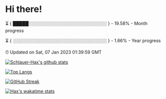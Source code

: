 # Hi there!

⏳ { █████░░░░░░░░░░░░░░░░░░░░░░░░░ } - 19.58% - Month progress

⏳ { ░░░░░░░░░░░░░░░░░░░░░░░░░░░░░░ } - 1.66% - Year progress

⏰ Updated on Sat, 07 Jan 2023 01:39:59 GMT


[![Schlauer-Hax's github stats](https://github-readme-stats.vercel.app/api?username=Schlauer-Hax&show_icons=true&theme=dark&count_private=true)](https://github.com/Schlauer-Hax)


[![Top Langs](https://github-readme-stats.vercel.app/api/top-langs/?username=Schlauer-Hax&layout=compact&theme=dark)](https://github.com/Schlauer-Hax?tab=repositories)

[![GitHub Streak](https://streak-stats.demolab.com?user=Schlauer-Hax&theme=dark)](https://git.io/streak-stats)

[![Hax's wakatime stats](https://github-readme-stats.vercel.app/api/wakatime?username=Hax&theme=dark)](https://wakatime.com/@Hax)

